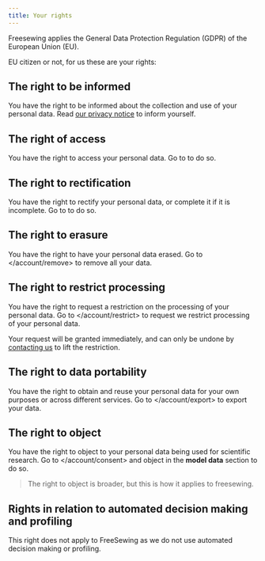 ```yaml
---
title: Your rights
---
```


Freesewing applies the General Data Protection Regulation (GDPR) of the European Union (EU).

EU citizen or not, for us these are your rights:

## The right to be informed

You have the right to be informed about the collection and use of your personal data. Read [our privacy notice](/docs/about/privacy) to inform yourself.

## The right of access

You have the right to access your personal data. Go to </account> to do so.

## The right to rectification

You have the right to rectify your personal data, or complete it if it is incomplete. Go to </account> to do so.

## The right to erasure

You have the right to have your personal data erased. Go to </account/remove> to remove all your data.

## The right to restrict processing

You have the right to request a restriction on the processing of your personal data. Go to </account/restrict> to request we restrict processing of your personal data.

<warning>

Your request will be granted immediately, and can only be undone by [contacting us](/contact) to lift the restriction.

</Warning>

## The right to data portability

You have the right to obtain and reuse your personal data for your own purposes or across different services. Go to </account/export> to export your data.

## The right to object

You have the right to object to your personal data being used for scientific research. Go to </account/consent> and object in the **model data** section to do so.

> The right to object is broader, but this is how it applies to freesewing.

## Rights in relation to automated decision making and profiling

This right does not apply to FreeSewing as we do not use automated decision making or profiling.